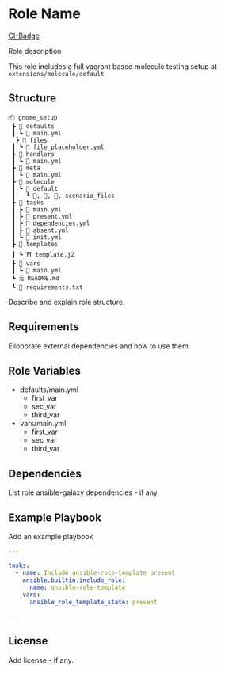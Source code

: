 Role Name
=========
[CI-Badge](https://docs.github.com/en/actions/monitoring-and-troubleshooting-workflows/monitoring-workflows/adding-a-workflow-status-badge)

Role description



This role includes a full vagrant based molecule testing setup at `extensions/molecule/default`

Structure
---------
```
📦 gnome_setup
 ┣ 📂 defaults
 ┃ ┗ 📜 main.yml
  ┣ 📂 files
 ┃ ┗ 📜 file_placeholder.yml
 ┣ 📂 handlers
 ┃ ┗ 📜 main.yml
 ┣ 📂 meta
 ┃ ┗ 📜 main.yml
 ┣ 📂 molecule
 ┃ ┗ 📂 default
 ┃   ┗ 📜, 📜, 📜, scenario_files
 ┣ 📂 tasks
 ┃ ┣ 📜 main.yml
 ┃ ┣ 📜 present.yml
 ┃ ┣ 📜 dependencies.yml
 ┃ ┣ 📜 absent.yml
 ┃ ┗ 📜 init.yml
 ┣ 📂 templates
 ┃ ┗ ⛩️ template.j2
 ┣ 📂 vars
 ┃ ┗ 📜 main.yml
 ┗ 🗒️ README.md
 ┗ 📓 requirements.txt

```

Describe and explain role structure. 

Requirements
------------

Elloborate external dependencies and how to use them.

Role Variables
--------------

* defaults/main.yml
  * first_var
  * sec_var
  * third_var
* vars/main.yml
  * first_var
  * sec_var
  * third_var


Dependencies
------------

List role ansible-galaxy dependencies - if any.

Example Playbook
----------------

Add an example playbook
```yaml
---

tasks:
  - name: Include ansible-role-template present
    ansible.builtin.include_role:
      name: ansible-role-template
    vars:
      ansible_role_template_state: present

...
```
License
-------

Add license - if any.
